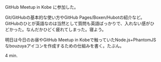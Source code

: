 GitHub Meetup in Kobe に参加した。

Git/GitHubの基本的な使い方やGitHub Pages/Boxen/Hubotの紹介など。GitHubのひとが英語なのは当然として質問も英語ばっかりで、入れない感がひどかった。なんだかひどく疲れてしまった。寝よう。

明日は今日のお昼やGitHub Meetup in Kobeで触っていたNode.js+PhantomJSなbouzuyaアイコンを作成するための仕組みを書く。たぶん。

4 min.
